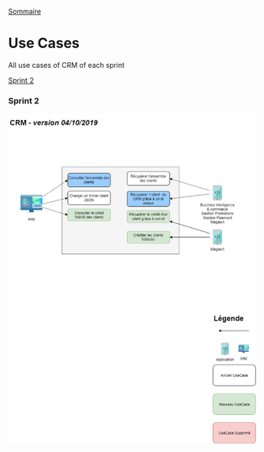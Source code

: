 [Sommaire](https://ursi-2020.github.io/Documentation/)
# Use Cases

All use cases of CRM of each sprint

[Sprint 2](#Strint-2)

### Sprint 2
![first](img/usecases/CRM_UseCases.png)
